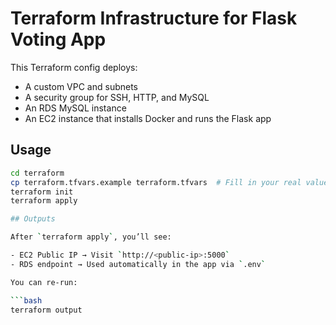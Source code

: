 # Terraform Infrastructure for Flask Voting App

This Terraform config deploys:
- A custom VPC and subnets
- A security group for SSH, HTTP, and MySQL
- An RDS MySQL instance
- An EC2 instance that installs Docker and runs the Flask app

## Usage

```bash
cd terraform
cp terraform.tfvars.example terraform.tfvars  # Fill in your real values
terraform init
terraform apply

## Outputs

After `terraform apply`, you’ll see:

- EC2 Public IP → Visit `http://<public-ip>:5000`
- RDS endpoint → Used automatically in the app via `.env`

You can re-run:

```bash
terraform output
